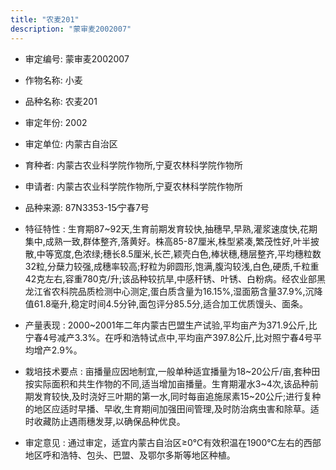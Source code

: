 ```yaml
---
title: "农麦201"
description: "蒙审麦2002007"
---
```

* 审定编号:  蒙审麦2002007

*  作物名称:  小麦

*  品种名称:  农麦201

*  审定年份:  2002

*  审定单位:  内蒙古自治区

* 育种者:  内蒙古农业科学院作物所,宁夏农林科学院作物所

*  申请者:  内蒙古农业科学院作物所,宁夏农林科学院作物所

*  品种来源:  87N3353-15∕宁春7号

*  特征特性 : 
生育期87~92天,生育前期发育较快,抽穗早,早熟,灌浆速度快,花期集中,成熟一致,群体整齐,落黄好。株高85-87厘米,株型紧凑,繁茂性好,叶半披散,中等宽度,色浓绿;穗长8.5厘米,长芒,颖壳白色,棒状穗,穗层整齐,平均穗粒数32粒,分蘖力较强,成穗率较高;籽粒为卵圆形,饱满,腹沟较浅,白色,硬质,千粒重42克左右,容重780克/升;该品种较抗旱,中感秆锈、叶锈、白粉病。经农业部黑龙江省农科院品质检测中心测定,蛋白质含量为16.15%,湿面筋含量37.9%,沉降值61.8毫升,稳定时间4.5分钟,面包评分85.5分,适合加工优质馒头、面条。
 
*  产量表现 : 
2000~2001年二年内蒙古巴盟生产试验,平均亩产为371.9公斤,比宁春4号减产3.3%。在呼和浩特试点中,平均亩产397.8公斤,比对照宁春4号平均增产2.9%。

*  栽培技术要点 : 
亩播量应因地制宜,一般单种适宜播量为18~20公斤/亩,套种田按实际面积和共生作物的不同,适当增加亩播量。生育期灌水3~4次,该品种前期发育较快,及时浇好三叶期的第一水,同时每亩追施尿素15~20公斤;进行复种的地区应适时早播、早收,生育期间加强田间管理,及时防治病虫害和除草。适时收藏防止遇雨穗发芽,以确保品种优良。

*  审定意见 : 
通过审定，适宜内蒙古自治区≥0℃有效积温在1900℃左右的西部地区呼和浩特、包头、巴盟、及鄂尔多斯等地区种植。

